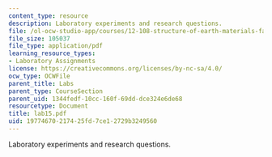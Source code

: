 ```yaml
---
content_type: resource
description: Laboratory experiments and research questions.
file: /ol-ocw-studio-app/courses/12-108-structure-of-earth-materials-fall-2004/19774670217425fd7ce12729b3249560_lab15.pdf
file_size: 105037
file_type: application/pdf
learning_resource_types:
- Laboratory Assignments
license: https://creativecommons.org/licenses/by-nc-sa/4.0/
ocw_type: OCWFile
parent_title: Labs
parent_type: CourseSection
parent_uid: 1344fedf-10cc-160f-69dd-dce324e6de68
resourcetype: Document
title: lab15.pdf
uid: 19774670-2174-25fd-7ce1-2729b3249560
---
```

Laboratory experiments and research questions.